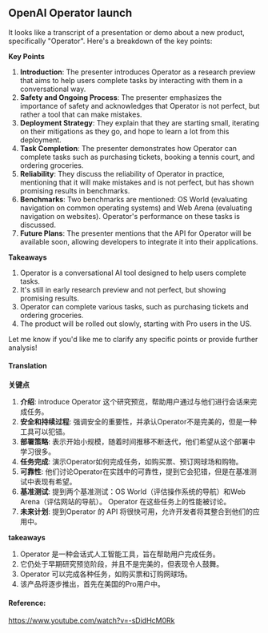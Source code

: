 ## OpenAI Operator launch

It looks like a transcript of a presentation or demo about a new product, specifically "Operator". Here's a breakdown of the key points:

**Key Points**

1. **Introduction**: The presenter introduces Operator as a research preview that aims to help users complete tasks by interacting with them in a conversational way.
2. **Safety and Ongoing Process**: The presenter emphasizes the importance of safety and acknowledges that Operator is not perfect, but rather a tool that can make mistakes.
3. **Deployment Strategy**: They explain that they are starting small, iterating on their mitigations as they go, and hope to learn a lot from this deployment.
4. **Task Completion**: The presenter demonstrates how Operator can complete tasks such as purchasing tickets, booking a tennis court, and ordering groceries.
5. **Reliability**: They discuss the reliability of Operator in practice, mentioning that it will make mistakes and is not perfect, but has shown promising results in benchmarks.
6. **Benchmarks**: Two benchmarks are mentioned: OS World (evaluating navigation on common operating systems) and Web Arena (evaluating navigation on websites). Operator's performance on these tasks is discussed.
7. **Future Plans**: The presenter mentions that the API for Operator will be available soon, allowing developers to integrate it into their applications.

**Takeaways**

1. Operator is a conversational AI tool designed to help users complete tasks.
2. It's still in early research preview and not perfect, but showing promising results.
3. Operator can complete various tasks, such as purchasing tickets and ordering groceries.
4. The product will be rolled out slowly, starting with Pro users in the US.

Let me know if you'd like me to clarify any specific points or provide further analysis!

#### Translation 

**关键点**

1. **介绍**: introduce Operator 这个研究预览，帮助用户通过与他们进行会话来完成任务。
2. **安全和持续过程**: 强调安全的重要性，并承认Operator不是完美的，但是一种工具可以犯错。
3. **部署策略**: 表示开始小规模，随着时间推移不断迭代，他们希望从这个部署中学习很多。
4. **任务完成**: 演示Operator如何完成任务，如购买票、预订网球场和购物。
5. **可靠性**: 他们讨论Operator在实践中的可靠性，提到它会犯错，但是在基准测试中表现有希望。
6. **基准测试**: 提到两个基准测试：OS World（评估操作系统的导航）和Web Arena（评估网站的导航）。 Operator 在这些任务上的性能被讨论。
7. **未来计划**: 提到Operator 的 API 将很快可用，允许开发者将其整合到他们的应用中。

**takeaways**

1. Operator 是一种会话式人工智能工具，旨在帮助用户完成任务。
2. 它仍处于早期研究预览阶段，并且不是完美的，但表现令人鼓舞。
3. Operator 可以完成各种任务，如购买票和订购网球场。
4. 该产品将逐步推出，首先在美国的Pro用户中。

#### Reference: 

https://www.youtube.com/watch?v=-sDidHcM0Rk